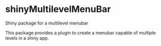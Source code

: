 # shinyMultilevelMenuBar
Shiny package for a multilevel menubar

This package provides a plugin to create a menubar capable of multiple levels in a shiny app.

